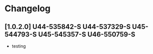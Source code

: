# Changelog

## [1.0.2.0] U44-535842-S U44-537329-S U45-544793-S U45-545357-S U46-550759-S
- testing

